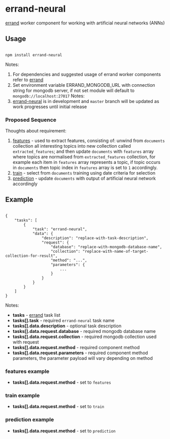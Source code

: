 # errand-neural
[errand](https://github.com/errandjs/errand) worker component for working with artificial neural networks (ANNs)

## Usage

```

npm install errand-neural

```

Notes:

1. For dependencies and suggested usage of errand worker components refer to [errand](https://github.com/errandjs/errand)
2. Set environment variable ERRAND_MONGODB_URL with connection string for mongodb server, if not set module will default to `mongodb://localhost:27017`
Notes:
3. [errand-neural](https://github.com/errandjs/errand-neural) is in development and `master` branch will be updated as work progresses until initial release

### Proposed Sequence

Thoughts about requirement:

1. [features](#features-example) - used to extract features, consisting of: unwind from `documents` collection all interesting topics into new collection called `extracted_features`; and then update `documents` with `features` array where topics are normalised from `extracted_features` collection, for example each item in `features` array represents a topic, if topic occurs in `documents` then topic index in `features` array is set to `1` accordingly.
2. [train](#train-example) - select from `documents` training using date criteria for selection
3. [prediction](#prediction-example) - update `documents` with output of artificial neural network accordingly


## Example

```

{
	"tasks": [
		{
			"task": "errand-neural",
			"data": {
				"description": "replace-with-task-description",
				"request": {
					"database": "replace-with-mongodb-database-name",
					"collection": "replace-with-name-of-target-collection-for-result",
					"method": "...",
					"parameters": {
						...
					}
				}
			}
		}
	]
}

```

Notes:

* **tasks** - [errand](https://github.com/errandjs/errand) task list
* **tasks[].task** - required `errand-neural` task name
* **tasks[].data.description** - optional task description
* **tasks[].data.request.database** - required mongodb database name
* **tasks[].data.request.collection** - required mongodb collection used with request
* **tasks[].data.request.method** - required component method
* **tasks[].data.request.parameters** - required component method parameters, the parameter payload will vary depending on method

###  features example

* **tasks[].data.request.method** - set to `features`

###  train example

* **tasks[].data.request.method** - set to `train`

###  prediction example

* **tasks[].data.request.method** - set to `prediction`
